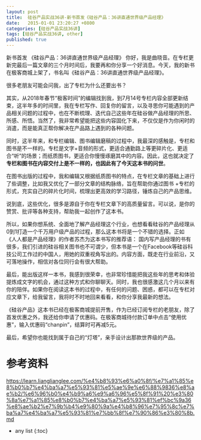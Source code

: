 ```yaml
---
layout: post
title:  硅谷产品实战36讲-新书首发《硅谷产品：36讲直通世界级产品经理》
date:   2015-01-01 23:20:27 +0800
categories: [硅谷产品实战36讲]
tags: [硅谷产品实战36讲, other]
published: true
---
```




新书首发 《硅谷产品：36讲直通世界级产品经理》
你好，我是曲晓音。在专栏更新完最后一篇文章的三个月时间后，我要再和你分享一个好消息。今天，我的新书在极客商城上架了，书名叫《硅谷产品：36讲直通世界级产品经理》。

很多老朋友可能会问我，出了专栏为什么还要出书？

其实，从2018年春节“极客时间”的编辑找到我，到7月14号专栏内容全部更新结束，这半年多的时间里，我在专栏写作、回复你的留言，以及寻思你可能遇到的产品相关问题的过程中，也在不断梳理、迭代自己这些年在硅谷做产品经理的所思、所感、所悟。当然了，我非常希望能把这些内容固化下来，不仅仅是作为你闲时的消遣，而是能真正帮你解决在产品路上遇到的各种问题。

同时，这半年来，和专栏编辑、图书编辑磨稿的过程中，我最深的感触是，专栏和图书是不一样的。专栏是文字+音频的形式，更适合通勤路上等更碎片化、更适合“听”的场景；而纸质图书，更适合你慢慢琢磨其中的内容。因此，这也就决定了**专栏和图书在内容交付上是不一样的，也因此有了今天这本书的问世**。

在图书出版的过程中，我和编辑又根据纸质图书的特点，在专栏文章的基础上进行了些调整，比如我又优化了一部分文章的结构脉络，旨在帮助你通过图书 +专栏的形式，充实自己的碎片化时间，梳理出更高效的学习路径，锤炼自己的产品思维。

说到底，这些优化，很多是源自于你在专栏文章下的高质量留言。可以说，是你的赞赏、批评等各种支持，帮助我一起创作了这本书。

所以，如果你想系统、全面地了解产品经理这个行业，也想看看硅谷的产品经理从0到1打造一个千万用户级产品的过程，那么这本书将是一个不错的选择。正如《人人都是产品经理》的作者苏杰为这本书写的推荐语：
国内写产品经理的书有很多，我们引进的硅谷相关图书也不可谓少，但本书是一个在Facebook等硅谷科技公司工作过的中国人，用她的双重视角写出的。内容方面，既走在行业前沿，又可落地操作，相信对各位同行会有很大帮助。

最后，能出版这样一本书，我感到很荣幸，也非常珍惜能把我这些年的思考和体验提炼成文字的机会，通过这种方式和你聊聊天。同时，我也很感激这几个月以来有你的陪伴。如果你在阅读这本书的过程中，有任何的问题、困惑，都可以在专栏对应文章下，给我留言，我将时不时地回来看看，和你分享我最新的想法。

《硅谷产品》这本书已经在极客商城提前开售，作为已经订阅专栏的老朋友，除了首发优惠之外，我还给你申请了优惠码。在极客商城待付款订单中点击“使用优惠”，输入优惠码“chanpin”，结算时可再减5元。

最后，希望你也能找到属于自己的“灯塔”，亲手设计出那款世界级的产品。




# 参考资料

https://learn.lianglianglee.com/%e4%b8%93%e6%a0%8f/%e7%a1%85%e8%b0%b7%e4%ba%a7%e5%93%81%e5%ae%9e%e6%88%9836%e8%ae%b2/%e6%96%b0%e4%b9%a6%e9%a6%96%e5%8f%91%20%e3%80%8a%e7%a1%85%e8%b0%b7%e4%ba%a7%e5%93%81%ef%bc%9a36%e8%ae%b2%e7%9b%b4%e9%80%9a%e4%b8%96%e7%95%8c%e7%ba%a7%e4%ba%a7%e5%93%81%e7%bb%8f%e7%90%86%e3%80%8b.md

* any list
{:toc}

